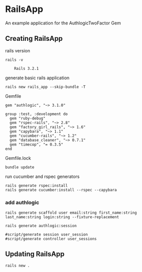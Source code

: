 RailsApp
========

An example application for the AuthlogicTwoFactor Gem

Creating RailsApp
-----------------

rails version

    rails -v

        Rails 3.2.1

generate basic rails application

    rails new rails_app --skip-bundle -T

Gemfile

    gem "authlogic", "~> 3.1.0"

    group :test, :development do
      gem "ruby-debug"
      gem "rspec-rails", "~> 2.8"
      gem "factory_girl_rails", "~> 1.6"
      gem "capybara", "~> 1.1"
      gem "cucumber-rails", "~> 1.2"
      gem "database_cleaner", "~> 0.7.1"
      gem "timecop", "= 0.3.5"
    end

Gemfile.lock

    bundle update

run cucumber and rspec generators

    rails generate rspec:install
    rails generate cucumber:install --rspec --capybara

### add authlogic

    rails generate scaffold user email:string first_name:string last_name:string login:string --fixture-replacement

    rails generate authlogic:session

    #script/generate session user_session
    #script/generate controller user_sessions

Updating RailsApp
-----------------

    rails new .
